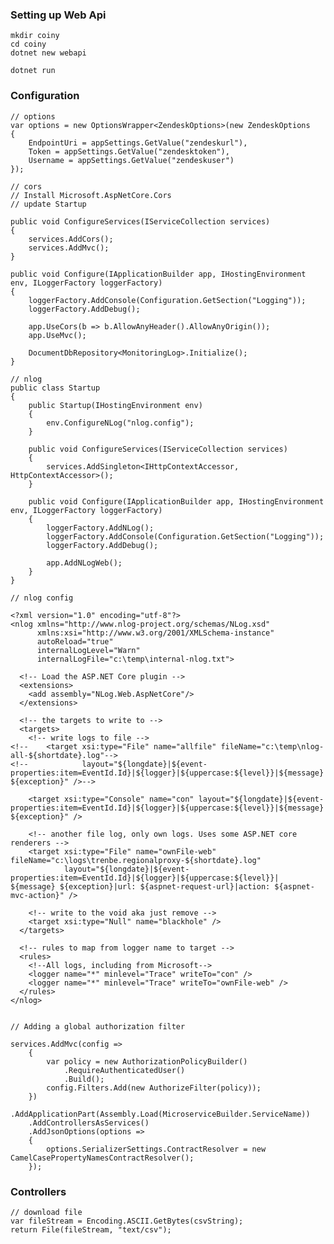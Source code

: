 ### Setting up Web Api

    mkdir coiny
    cd coiny
    dotnet new webapi
    
    dotnet run

### Configuration

    // options
    var options = new OptionsWrapper<ZendeskOptions>(new ZendeskOptions
    {
        EndpointUri = appSettings.GetValue("zendeskurl"),
        Token = appSettings.GetValue("zendesktoken"),
        Username = appSettings.GetValue("zendeskuser")
    });

    // cors
    // Install Microsoft.AspNetCore.Cors
    // update Startup

    public void ConfigureServices(IServiceCollection services)
    {
        services.AddCors();
        services.AddMvc();
    }

    public void Configure(IApplicationBuilder app, IHostingEnvironment env, ILoggerFactory loggerFactory)
    {
        loggerFactory.AddConsole(Configuration.GetSection("Logging"));
        loggerFactory.AddDebug();

        app.UseCors(b => b.AllowAnyHeader().AllowAnyOrigin());
        app.UseMvc();

        DocumentDbRepository<MonitoringLog>.Initialize();
    }

    // nlog
    public class Startup
    {
        public Startup(IHostingEnvironment env)
        {
            env.ConfigureNLog("nlog.config");
        }

        public void ConfigureServices(IServiceCollection services)
        {
            services.AddSingleton<IHttpContextAccessor, HttpContextAccessor>();
        }

        public void Configure(IApplicationBuilder app, IHostingEnvironment env, ILoggerFactory loggerFactory)
        {
            loggerFactory.AddNLog();
            loggerFactory.AddConsole(Configuration.GetSection("Logging"));
            loggerFactory.AddDebug();

            app.AddNLogWeb();
        }
    }
    
    // nlog config

    <?xml version="1.0" encoding="utf-8"?>
    <nlog xmlns="http://www.nlog-project.org/schemas/NLog.xsd"
          xmlns:xsi="http://www.w3.org/2001/XMLSchema-instance"
          autoReload="true"
          internalLogLevel="Warn"
          internalLogFile="c:\temp\internal-nlog.txt">

      <!-- Load the ASP.NET Core plugin -->
      <extensions>
        <add assembly="NLog.Web.AspNetCore"/>
      </extensions>

      <!-- the targets to write to -->
      <targets>
        <!-- write logs to file -->
    <!--    <target xsi:type="File" name="allfile" fileName="c:\temp\nlog-all-${shortdate}.log"-->
    <!--            layout="${longdate}|${event-properties:item=EventId.Id}|${logger}|${uppercase:${level}}|${message} ${exception}" />-->

        <target xsi:type="Console" name="con" layout="${longdate}|${event-properties:item=EventId.Id}|${logger}|${uppercase:${level}}|${message} ${exception}" />

        <!-- another file log, only own logs. Uses some ASP.NET core renderers -->
        <target xsi:type="File" name="ownFile-web" fileName="c:\logs\trenbe.regionalproxy-${shortdate}.log"
                layout="${longdate}|${event-properties:item=EventId.Id}|${logger}|${uppercase:${level}}|  ${message} ${exception}|url: ${aspnet-request-url}|action: ${aspnet-mvc-action}" />

        <!-- write to the void aka just remove -->
        <target xsi:type="Null" name="blackhole" />
      </targets>

      <!-- rules to map from logger name to target -->
      <rules>
        <!--All logs, including from Microsoft-->
        <logger name="*" minlevel="Trace" writeTo="con" />
        <logger name="*" minlevel="Trace" writeTo="ownFile-web" />
      </rules>
    </nlog>


    // Adding a global authorization filter

    services.AddMvc(config =>
        {
            var policy = new AuthorizationPolicyBuilder()
                .RequireAuthenticatedUser()
                .Build();
            config.Filters.Add(new AuthorizeFilter(policy));
        })
        .AddApplicationPart(Assembly.Load(MicroserviceBuilder.ServiceName))
        .AddControllersAsServices()
        .AddJsonOptions(options =>
        {
            options.SerializerSettings.ContractResolver = new CamelCasePropertyNamesContractResolver();
        });



### Controllers

    // download file
    var fileStream = Encoding.ASCII.GetBytes(csvString);
    return File(fileStream, "text/csv");

